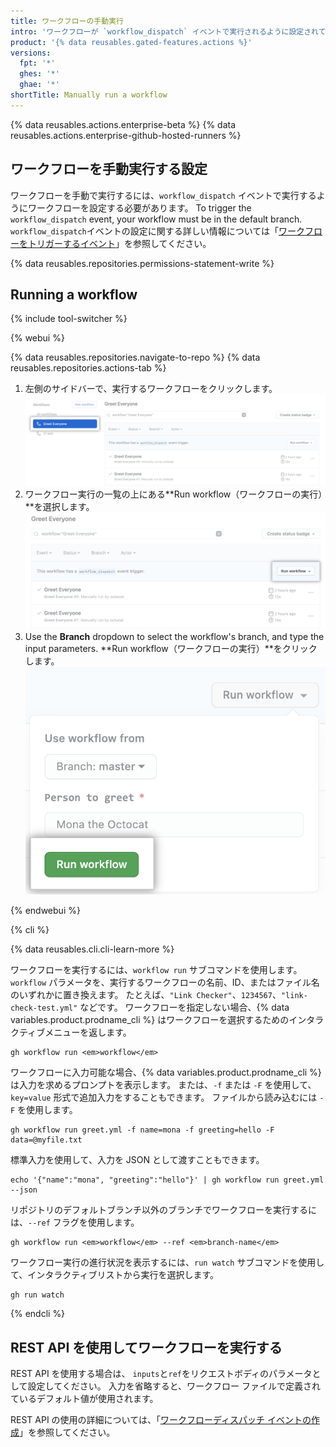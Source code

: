 ```yaml
---
title: ワークフローの手動実行
intro: 'ワークフローが `workflow_dispatch` イベントで実行されるように設定されている場合、{% data variables.product.prodname_dotcom %}、{% data variables.product.prodname_cli %}、または REST API の [Actions] タブを使用してワークフローを実行できます。'
product: '{% data reusables.gated-features.actions %}'
versions:
  fpt: '*'
  ghes: '*'
  ghae: '*'
shortTitle: Manually run a workflow
---
```


{% data reusables.actions.enterprise-beta %}
{% data reusables.actions.enterprise-github-hosted-runners %}

## ワークフローを手動実行する設定

ワークフローを手動で実行するには、`workflow_dispatch` イベントで実行するようにワークフローを設定する必要があります。 To trigger the `workflow_dispatch` event, your workflow must be in the default branch. `workflow_dispatch`イベントの設定に関する詳しい情報については「[ワークフローをトリガーするイベント](/actions/reference/events-that-trigger-workflows#workflow_dispatch)」を参照してください。

{% data reusables.repositories.permissions-statement-write %}

## Running a workflow

{% include tool-switcher %}

{% webui %}

{% data reusables.repositories.navigate-to-repo %}
{% data reusables.repositories.actions-tab %}
1. 左側のサイドバーで、実行するワークフローをクリックします。 ![アクション選択ワークフロー](/assets/images/actions-select-workflow.png)
1. ワークフロー実行の一覧の上にある**Run workflow（ワークフローの実行）**を選択します。 ![アクション ワークフローのディスパッチ](/assets/images/actions-workflow-dispatch.png)
1. Use the **Branch** dropdown to select the workflow's branch, and type the input parameters. **Run workflow（ワークフローの実行）**をクリックします。 ![アクションはワークフローを手動で実行します](/assets/images/actions-manually-run-workflow.png)

{% endwebui %}

{% cli %}

{% data reusables.cli.cli-learn-more %}

ワークフローを実行するには、`workflow run` サブコマンドを使用します。 `workflow` パラメータを、実行するワークフローの名前、ID、またはファイル名のいずれかに置き換えます。 たとえば、`"Link Checker"`、`1234567`、`"link-check-test.yml"` などです。 ワークフローを指定しない場合、{% data variables.product.prodname_cli %} はワークフローを選択するためのインタラクティブメニューを返します。

```shell
gh workflow run <em>workflow</em>
```

ワークフローに入力可能な場合、{% data variables.product.prodname_cli %} は入力を求めるプロンプトを表示します。 または、`-f` または `-F` を使用して、`key=value` 形式で追加入力をすることもできます。 ファイルから読み込むには `-F` を使用します。

```shell
gh workflow run greet.yml -f name=mona -f greeting=hello -F data=@myfile.txt
```

標準入力を使用して、入力を JSON として渡すこともできます。

```shell
echo '{"name":"mona", "greeting":"hello"}' | gh workflow run greet.yml --json
```

リポジトリのデフォルトブランチ以外のブランチでワークフローを実行するには、`--ref` フラグを使用します。

```shell
gh workflow run <em>workflow</em> --ref <em>branch-name</em>
```

ワークフロー実行の進行状況を表示するには、`run watch` サブコマンドを使用して、インタラクティブリストから実行を選択します。

```shell
gh run watch
```

{% endcli %}

## REST API を使用してワークフローを実行する

REST API を使用する場合は、 `inputs`と`ref`をリクエストボディのパラメータとして設定してください。 入力を省略すると、ワークフロー ファイルで定義されているデフォルト値が使用されます。

REST API の使用の詳細については、「[ワークフローディスパッチ イベントの作成](/rest/reference/actions/#create-a-workflow-dispatch-event)」を参照してください。
